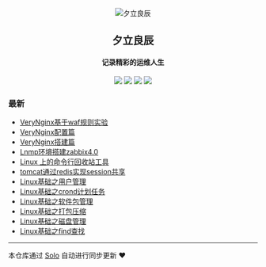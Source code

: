 <p align="center"><img alt="夕立良辰" src="https://static.b3log.org/images/brand/solo-32.png"></p><h2 align="center">
夕立良辰
</h2>

<h4 align="center">记录精彩的运维人生</h4>
<p align="center"><a title="夕立良辰" target="_blank" href="https://github.com/cangjing/solo-blog"><img src="https://img.shields.io/github/last-commit/cangjing/solo-blog.svg?style=flat-square&color=FF9900"></a>
<a title="GitHub repo size in bytes" target="_blank" href="https://github.com/cangjing/solo-blog"><img src="https://img.shields.io/github/repo-size/cangjing/solo-blog.svg?style=flat-square"></a>
<a title="Solo Version" target="_blank" href="https://github.com/88250/solo/releases"><img src="https://img.shields.io/badge/solo-3.6.7-f1e05a.svg?style=flat-square&color=blueviolet"></a>
<a title="Hits" target="_blank" href="https://github.com/88250/hits"><img src="https://hits.b3log.org/cangjing/solo-blog.svg"></a></p>

### 最新

* [VeryNginx基于waf规则实验](https://www.zluqyf.top/articles/2019/12/09/1575879279940.html)
* [VeryNginx配置篇](https://www.zluqyf.top/articles/2019/12/09/1575878688946.html)
* [VeryNginx搭建篇](https://www.zluqyf.top/articles/2019/12/09/1575878470272.html)
* [Lnmp环境搭建zabbix4.0](https://www.zluqyf.top/articles/2019/12/09/1575877759555.html)
* [Linux 上的命令行回收站工具](https://www.zluqyf.top/articles/2019/12/09/1575876434189.html)
* [tomcat通过redis实现session共享](https://www.zluqyf.top/articles/2019/12/09/1575875950856.html)
* [Linux基础之用户管理](https://www.zluqyf.top/articles/2019/12/08/1575810292135.html)
* [Linux基础之crond计划任务](https://www.zluqyf.top/articles/2019/12/08/1575809733745.html)
* [Linux基础之软件包管理](https://www.zluqyf.top/articles/2019/12/08/1575805950313.html)
* [Linux基础之打包压缩](https://www.zluqyf.top/articles/2019/12/08/1575798995205.html)
* [Linux基础之磁盘管理](https://www.zluqyf.top/articles/2019/12/08/1575798872963.html)
* [Linux基础之find查找](https://www.zluqyf.top/articles/2019/12/08/1575794641796.html)



---

本仓库通过 [Solo](https://github.com/88250/solo) 自动进行同步更新 ❤️ 